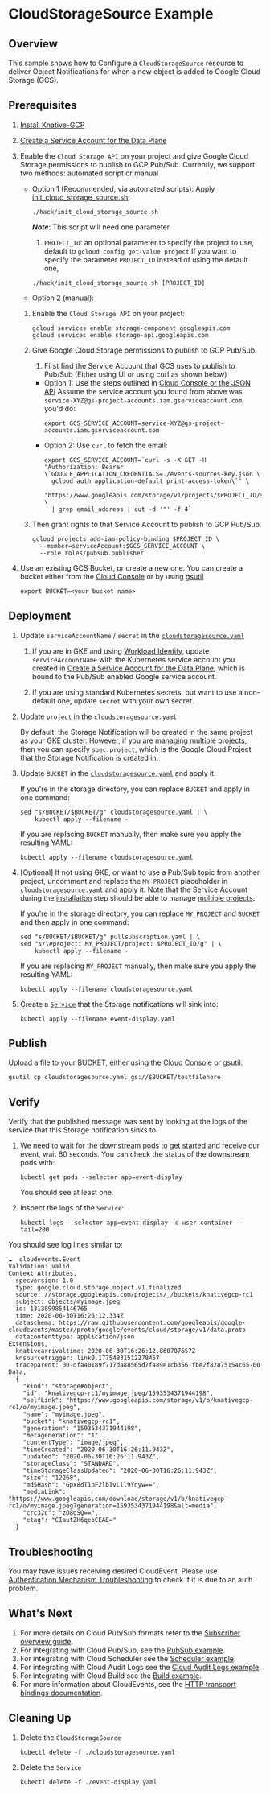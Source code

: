# CloudStorageSource Example

## Overview

This sample shows how to Configure a `CloudStorageSource` resource to deliver
Object Notifications for when a new object is added to Google Cloud Storage
(GCS).

## Prerequisites

1. [Install Knative-GCP](../../install/install-knative-gcp.md)

1. [Create a Service Account for the Data Plane](../../install/dataplane-service-account.md)

1. Enable the `Cloud Storage API` on your project and give Google Cloud Storage
   permissions to publish to GCP Pub/Sub. Currently, we support two methods:
   automated script or manual

   - Option 1 (Recommended, via automated scripts): Apply
     [init_cloud_storage_source.sh](../../../hack/init_cloud_storage_source.sh):

     ```shell
     ./hack/init_cloud_storage_source.sh
     ```

     **_Note_**: This script will need one parameter

     1. `PROJECT_ID`: an optional parameter to specify the project to use,
        default to `gcloud config get-value project` If you want to specify the
        parameter `PROJECT_ID` instead of using the default one,

     ```shell
     ./hack/init_cloud_storage_source.sh [PROJECT_ID]
     ```

   - Option 2 (manual):

   1. Enable the `Cloud Storage API` on your project:
      ```shell
      gcloud services enable storage-component.googleapis.com
      gcloud services enable storage-api.googleapis.com
      ```
   1. Give Google Cloud Storage permissions to publish to GCP Pub/Sub.

      1. First find the Service Account that GCS uses to publish to Pub/Sub
         (Either using UI or using curl as shown below)

      - Option 1: Use the steps outlined in
        [Cloud Console or the JSON API](https://cloud.google.com/storage/docs/getting-service-account)
        Assume the service account you found from above was
        `service-XYZ@gs-project-accounts.iam.gserviceaccount.com`, you'd do:
        ```shell
        export GCS_SERVICE_ACCOUNT=service-XYZ@gs-project-accounts.iam.gserviceaccount.com
        ```
      - Option 2: Use `curl` to fetch the email:
        ```shell
        export GCS_SERVICE_ACCOUNT=`curl -s -X GET -H "Authorization: Bearer \`GOOGLE_APPLICATION_CREDENTIALS=./events-sources-key.json \
          gcloud auth application-default print-access-token\`" \
          "https://www.googleapis.com/storage/v1/projects/$PROJECT_ID/serviceAccount" \
          | grep email_address | cut -d '"' -f 4`
        ```

   1. Then grant rights to that Service Account to publish to GCP Pub/Sub.
      ```shell
      gcloud projects add-iam-policy-binding $PROJECT_ID \
        --member=serviceAccount:$GCS_SERVICE_ACCOUNT \
        --role roles/pubsub.publisher
      ```

1. Use an existing GCS Bucket, or create a new one. You can create a bucket
   either from the [Cloud Console](https://cloud.google.com/console) or by using
   [gsutil](https://cloud.google.com/storage/docs/gsutil/commands/mb)

   ```shell
   export BUCKET=<your bucket name>
   ```

## Deployment

1. Update `serviceAccountName` / `secret` in the
   [`cloudstoragesource.yaml`](cloudstoragesource.yaml)

   1. If you are in GKE and using
      [Workload Identity](https://cloud.google.com/kubernetes-engine/docs/how-to/workload-identity),
      update `serviceAccountName` with the Kubernetes service account you
      created in
      [Create a Service Account for the Data Plane](../../install/dataplane-service-account.md),
      which is bound to the Pub/Sub enabled Google service account.

   1. If you are using standard Kubernetes secrets, but want to use a
      non-default one, update `secret` with your own secret.

1. Update  `project` in the [`cloudstoragesource.yaml`](cloudstoragesource.yaml)

   By default, the Storage Notification will be created in the same project as your GKE cluster.
   However, if you are [managing multiple projects](../../install/managing-multiple-projects.md), then you can specify `spec.project`,
   which is the Google Cloud Project that the Storage Notification is created in.

1. Update `BUCKET` in the [`cloudstoragesource.yaml`](cloudstoragesource.yaml)
   and apply it.

   If you're in the storage directory, you can replace `BUCKET` and apply in one
   command:

   ```shell
   sed "s/BUCKET/$BUCKET/g" cloudstoragesource.yaml | \
       kubectl apply --filename -
   ```

   If you are replacing `BUCKET` manually, then make sure you apply the
   resulting YAML:

   ```shell
   kubectl apply --filename cloudstoragesource.yaml
   ```

1. [Optional] If not using GKE, or want to use a Pub/Sub topic from another
   project, uncomment and replace the `MY_PROJECT` placeholder in
   [`cloudstoragesource.yaml`](cloudstoragesource.yaml) and apply it. Note that
   the Service Account during the
   [installation](../../install/install-knative-gcp.md) step should be able to
   manage [multiple projects](../../install/managing-multiple-projects.md).

   If you're in the storage directory, you can replace `MY_PROJECT` and `BUCKET`
   and then apply in one command:

   ```shell
   sed "s/BUCKET/$BUCKET/g" pullsubscription.yaml | \
   sed "s/\#project: MY_PROJECT/project: $PROJECT_ID/g" | \
       kubectl apply --filename -
   ```

   If you are replacing `MY_PROJECT` manually, then make sure you apply the
   resulting YAML:

   ```shell
   kubectl apply --filename cloudstoragesource.yaml
   ```

1. Create a [`Service`](event-display.yaml) that the Storage notifications will
   sink into:

   ```shell
   kubectl apply --filename event-display.yaml
   ```

## Publish

Upload a file to your BUCKET, either using the
[Cloud Console](https://cloud.google.com/console) or gsutil:

```shell
gsutil cp cloudstoragesource.yaml gs://$BUCKET/testfilehere
```

## Verify

Verify that the published message was sent by looking at the logs of the service
that this Storage notification sinks to.

1. We need to wait for the downstream pods to get started and receive our event,
   wait 60 seconds. You can check the status of the downstream pods with:

   ```shell
   kubectl get pods --selector app=event-display
   ```

   You should see at least one.

1. Inspect the logs of the `Service`:

   ```shell
   kubectl logs --selector app=event-display -c user-container --tail=200
   ```

You should see log lines similar to:

```shell
☁️  cloudevents.Event
Validation: valid
Context Attributes,
  specversion: 1.0
  type: google.cloud.storage.object.v1.finalized
  source: //storage.googleapis.com/projects/_/buckets/knativegcp-rc1
  subject: objects/myimage.jpeg
  id: 1313899854146765
  time: 2020-06-30T16:26:12.334Z
  dataschema: https://raw.githubusercontent.com/googleapis/google-cloudevents/master/proto/google/events/cloud/storage/v1/data.proto
  datacontenttype: application/json
Extensions,
  knativearrivaltime: 2020-06-30T16:26:12.860787657Z
  knsourcetrigger: link0.17754831512278457
  traceparent: 00-dfa40189f717da88565d7f489e1cb356-fbe2f82875154c65-00
Data,
  {
    "kind": "storage#object",
    "id": "knativegcp-rc1/myimage.jpeg/1593534371944198",
    "selfLink": "https://www.googleapis.com/storage/v1/b/knativegcp-rc1/o/myimage.jpeg",
    "name": "myimage.jpeg",
    "bucket": "knativegcp-rc1",
    "generation": "1593534371944198",
    "metageneration": "1",
    "contentType": "image/jpeg",
    "timeCreated": "2020-06-30T16:26:11.943Z",
    "updated": "2020-06-30T16:26:11.943Z",
    "storageClass": "STANDARD",
    "timeStorageClassUpdated": "2020-06-30T16:26:11.943Z",
    "size": "12268",
    "md5Hash": "Gpx8dT1pF2lbIvLll9Ynyw==",
    "mediaLink": "https://www.googleapis.com/download/storage/v1/b/knativegcp-rc1/o/myimage.jpeg?generation=1593534371944198&alt=media",
    "crc32c": "zO8qSQ==",
    "etag": "CIautZH6qeoCEAE="
  }
```

## Troubleshooting

You may have issues receiving desired CloudEvent. Please use
[Authentication Mechanism Troubleshooting](../../how-to/authentication-mechanism-troubleshooting.md)
to check if it is due to an auth problem.

## What's Next

1. For more details on Cloud Pub/Sub formats refer to the
   [Subscriber overview guide](https://cloud.google.com/pubsub/docs/subscriber).
1. For integrating with Cloud Pub/Sub, see the
   [PubSub example](../../examples/cloudpubsubsource/README.md).
1. For integrating with Cloud Scheduler see the
   [Scheduler example](../../examples/cloudschedulersource/README.md).
1. For integrating with Cloud Audit Logs see the
   [Cloud Audit Logs example](../../examples/cloudauditlogssource/README.md).
1. For integrating with Cloud Build see the
   [Build example](../../examples/cloudbuildsource/README.md).
1. For more information about CloudEvents, see the
   [HTTP transport bindings documentation](https://github.com/cloudevents/spec).

## Cleaning Up

1. Delete the `CloudStorageSource`

   ```shell
   kubectl delete -f ./cloudstoragesource.yaml
   ```

1. Delete the `Service`

   ```shell
   kubectl delete -f ./event-display.yaml
   ```
